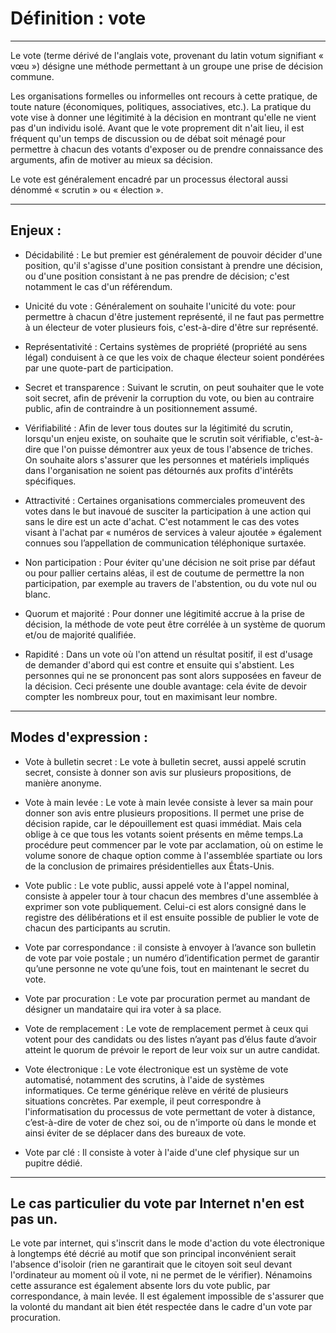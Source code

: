 # Définition : vote
---

Le vote (terme dérivé de l'anglais vote, provenant du latin votum signifiant « vœu ») désigne une méthode permettant à un groupe une prise de décision commune. 

Les organisations formelles ou informelles ont recours à cette pratique, de toute nature (économiques, politiques, associatives, etc.). La pratique du vote vise à donner une légitimité à la décision en montrant qu'elle ne vient pas d'un individu isolé. Avant que le vote proprement dit n'ait lieu, il est fréquent qu'un temps de discussion ou de débat soit ménagé pour permettre à chacun des votants d'exposer ou de prendre connaissance des arguments, afin de motiver au mieux sa décision.

Le vote est généralement encadré par un processus électoral aussi dénommé « scrutin » ou « élection ».

---

## Enjeux : 

* Décidabilité : 
Le but premier est généralement de pouvoir décider d'une position, qu'il s'agisse d'une position consistant à prendre une décision, ou d'une position consistant à ne pas prendre de décision; c'est notamment le cas d'un référendum.

* Unicité du vote :
Généralement on souhaite l'unicité du vote: pour permettre à chacun d'être justement représenté, il ne faut pas permettre à un électeur de voter plusieurs fois, c'est-à-dire d'être sur représenté.

* Représentativité :
Certains systèmes de propriété (propriété au sens légal) conduisent à ce que les voix de chaque électeur soient pondérées par une quote-part de participation.

* Secret et transparence :
Suivant le scrutin, on peut souhaiter que le vote soit secret, afin de prévenir la corruption du vote, ou bien au contraire public, afin de contraindre à un positionnement assumé.

* Vérifiabilité :
Afin de lever tous doutes sur la légitimité du scrutin, lorsqu'un enjeu existe, on souhaite que le scrutin soit vérifiable, c'est-à-dire que l'on puisse démontrer aux yeux de tous l'absence de triches. On souhaite alors s'assurer que les personnes et matériels impliqués dans l'organisation ne soient pas détournés aux profits d'intérêts spécifiques.

* Attractivité :
Certaines organisations commerciales promeuvent des votes dans le but inavoué de susciter la 
participation à une action qui sans le dire est un acte d'achat. C'est notamment le cas des votes visant à l'achat par « numéros de services à valeur ajoutée » également connues sou l’appellation de communication téléphonique surtaxée.

* Non participation :
Pour éviter qu'une décision ne soit prise par défaut ou pour pallier certains aléas, il est de coutume de permettre la non participation, par exemple au travers de l'abstention, ou du vote nul ou blanc.

* Quorum et majorité :
Pour donner une légitimité accrue à la prise de décision, la méthode de vote peut être corrélée à un système de quorum et/ou de majorité qualifiée.

* Rapidité :
Dans un vote où l'on attend un résultat positif, il est d'usage de demander d'abord qui est contre et ensuite qui s'abstient. Les personnes qui ne se prononcent pas sont alors supposées en faveur de la décision. Ceci présente une double avantage: cela évite de devoir compter les nombreux pour, tout en maximisant leur nombre.

---

## Modes d'expression : 

* Vote à bulletin secret : Le vote à bulletin secret, aussi appelé scrutin secret, consiste à donner son avis sur plusieurs propositions, de manière anonyme. 

* Vote à main levée : 
Le vote à main levée consiste à lever sa main pour donner son avis entre plusieurs propositions. Il permet une prise de décision rapide, car le dépouillement est quasi immédiat. Mais cela oblige à ce que tous les votants soient présents en même temps.La procédure peut commencer par le vote par acclamation, où on estime le volume sonore de chaque option comme à l'assemblée spartiate ou lors de la conclusion de primaires présidentielles aux États-Unis.

* Vote public :
Le vote public, aussi appelé vote à l'appel nominal, consiste à appeler tour à tour 
chacun des membres d'une assemblée à exprimer son vote publiquement. Celui-ci est alors 
consigné dans le registre des délibérations et il est ensuite possible de publier 
le vote de chacun des participants au scrutin.

* Vote par correspondance :
il consiste à envoyer à l’avance son bulletin de vote par voie postale ; un numéro d’identification permet de garantir qu’une personne ne vote qu’une fois, tout en maintenant le secret du vote.

* Vote par procuration : Le vote par procuration permet au mandant de désigner un mandataire qui ira voter à sa place. 

* Vote de remplacement :
Le vote de remplacement permet à ceux qui votent pour des candidats ou des listes n’ayant pas d’élus faute d’avoir atteint le quorum de prévoir le report de leur voix sur un autre candidat.

* Vote électronique :
Le vote électronique est un système de vote automatisé, notamment des 
scrutins, à l'aide de systèmes informatiques. Ce terme générique relève en vérité de plusieurs situations concrètes. Par exemple, il peut correspondre à l'informatisation du processus de vote permettant de voter à distance, c’est-à-dire de voter de chez soi, ou de n'importe où dans le monde et ainsi éviter de se déplacer dans des bureaux de vote.

* Vote par clé : 
Il consiste à voter à l'aide d'une clef physique sur un pupitre dédié.

---

## Le cas particulier du vote par Internet n'en est pas un.
Le vote par internet, qui s'inscrit dans le mode d'action du vote électronique à longtemps été décrié au motif que son principal inconvénient serait l'absence d'isoloir (rien ne garantirait que le citoyen soit seul devant l'ordinateur au moment où il vote, ni ne permet de le vérifier). Nénamoins cette assurance est également absente lors du vote public, par correspondance, à main levée. Il est également impossible de s'assurer que la volonté du mandant ait bien étét respectée dans le cadre d'un vote par procuration.
